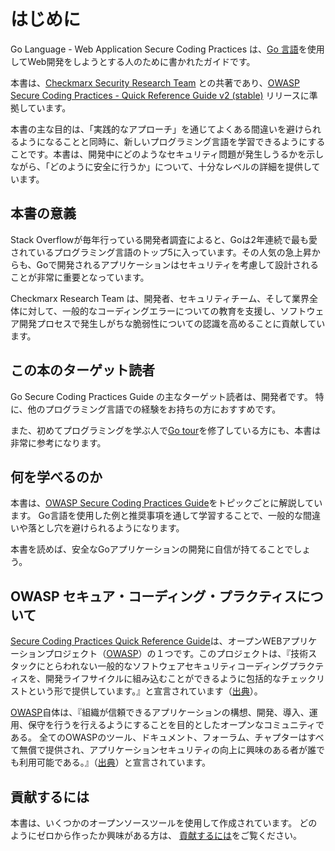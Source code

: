 # はじめに

Go Language - Web Application Secure Coding Practices は、[Go 言語][1]を使用してWeb開発をしようとする人のために書かれたガイドです。

本書は、[Checkmarx Security Research Team][2] との共著であり、[OWASP Secure Coding Practices - Quick Reference Guide v2 (stable)][3] リリースに準拠しています。

本書の主な目的は、「実践的なアプローチ」を通じてよくある間違いを避けられるようになることと同時に、新しいプログラミング言語を学習できるようにすることです。本書は、開発中にどのようなセキュリティ問題が発生しうるかを示しながら、「どのように安全に行うか」について、十分なレベルの詳細を提供しています。

## 本書の意義

Stack Overflowが毎年行っている開発者調査によると、Goは2年連続で最も愛されているプログラミング言語のトップ5に入っています。その人気の急上昇からも、Goで開発されるアプリケーションはセキュリティを考慮して設計されることが非常に重要となっています。

Checkmarx Research Team は、開発者、セキュリティチーム、そして業界全体に対して、一般的なコーディングエラーについての教育を支援し、ソフトウェア開発プロセスで発生しがちな脆弱性についての認識を高めることに貢献しています。

## この本のターゲット読者

Go Secure Coding Practices Guide の主なターゲット読者は、開発者です。
特に、他のプログラミング言語での経験をお持ちの方におすすめです。

また、初めてプログラミングを学ぶ人で[Go tour][8]を修了している方にも、本書は非常に参考になります。


## 何を学べるのか

本書は、[OWASP Secure Coding Practices Guide][3]をトピックごとに解説しています。
Go言語を使用した例と推奨事項を通して学習することで、一般的な間違いや落とし穴を避けられるようになります。

本書を読めば、安全なGoアプリケーションの開発に自信が持てることでしょう。

## OWASP セキュア・コーディング・プラクティスについて

 [Secure Coding Practices Quick Reference Guide][3]は、オープンWEBアプリケーションプロジェクト（[OWASP][4]）の１つです。このプロジェクトは、『技術スタックにとらわれない一般的なソフトウェアセキュリティコーディングプラクティスを、開発ライフサイクルに組み込むことができるように包括的なチェックリストという形で提供しています。』と宣言されています（[出典][3]）。

[OWASP][4]自体は、『組織が信頼できるアプリケーションの構想、開発、導入、運用、保守を行うを行えるようにすることを目的としたオープンなコミュニティである。
全てのOWASPのツール、ドキュメント、フォーラム、チャプターはすべて無償で提供され、アプリケーションセキュリティの向上に興味のある者が誰でも利用可能である。』（[出典][5]）と宣言されています。

## 貢献するには

本書は、いくつかのオープンソースツールを使用して作成されています。
どのようにゼロから作ったか興味がある方は、
[貢献するには][6]をご覧ください。

[1]: https://golang.org
[2]: http://chkmrx.co/2sffXFr
[3]: https://owasp.org/www-project-secure-coding-practices-quick-reference-guide/migrated_content
[4]: https://www.owasp.org
[5]: https://www.owasp.org/index.php/About_OWASP
[6]: /howto-contribute.md
[7]: https://www.twitter.com/checkmarx
[8]: https://tour.golang.org/list

